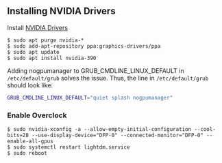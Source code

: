 
## Installing NVIDIA Drivers

Install [NVIDIA Drivers](http://www.nvidia.com/Download/driverResults.aspx/123918/en-us)
```console
$ sudo apt purge nvidia-*
$ sudo add-apt-repository ppa:graphics-drivers/ppa
$ sudo apt update
$ sudo apt install nvidia-390
```

Adding nogpumanager to GRUB_CMDLINE_LINUX_DEFAULT in `/etc/default/grub` solves the issue. Thus, the line in `/etc/default/grub` should look like:

```bash
GRUB_CMDLINE_LINUX_DEFAULT="quiet splash nogpumanager"
```

### Enable Overclock
```console
$ sudo nvidia-xconfig -a --allow-empty-initial-configuration --cool-bits=28 --use-display-device="DFP-0" --connected-monitor="DFP-0" --enable-all-gpus
$ sudo systemctl restart lightdm.service
$ sudo reboot
```
